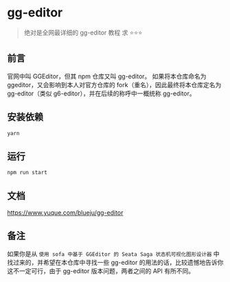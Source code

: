 # gg-editor

> 绝对是全网最详细的 gg-editor 教程
> 求 ⭐⭐⭐

## 前言

官网中叫 GGEditor，但其 npm 仓库又叫 gg-editor。
如果将本仓库命名为 ggeditor，又会影响到本人对官方仓库的 fork（重名），因此最终将本仓库定名为 gg-editor（类似 g6-editor），并在后续的称呼中一概统称 gg-editor。

## 安装依赖

```bash
yarn
```

## 运行

```bash
npm run start
```

## 文档

https://www.yuque.com/blueju/gg-editor

## 备注

如果你是从 `使用 sofa 中基于 GGEditor 的 Seata Saga 状态机可视化图形设计器` 中找过来的，并希望在本仓库中寻找一些 gg-editor 的用法的话，比较遗憾地告诉你这不一定可行，由于 gg-editor 版本问题，两者之间的 API 有所不同。
